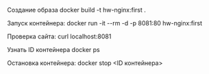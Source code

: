 Создание образа
docker build -t hw-nginx:first .

Запуск контейнера:
docker run -it --rm -d -p 8081:80 hw-nginx:first

Проверка сайта:
curl localhost:8081

Узнать ID контейнера
docker ps

Остановка контейнера:
docker stop <ID контейнера>
